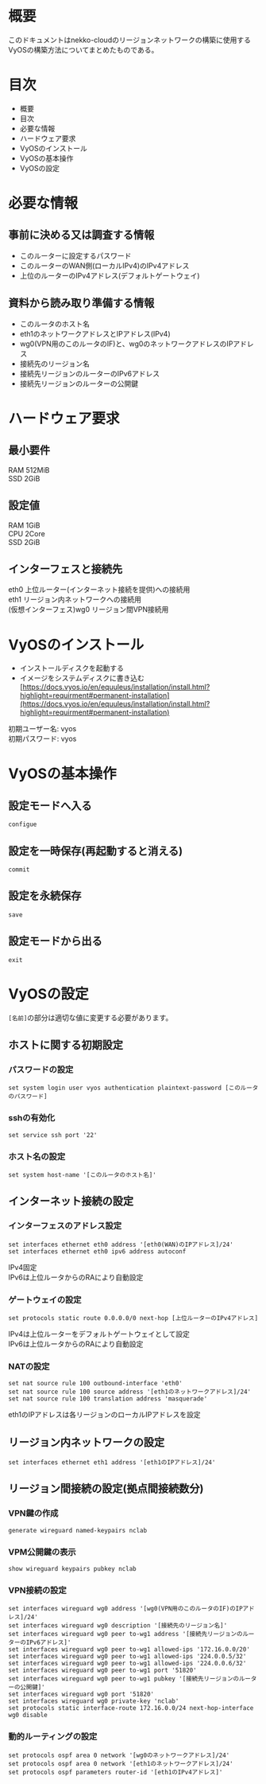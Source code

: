 # 概要
このドキュメントはnekko-cloudのリージョンネットワークの構築に使用するVyOSの構築方法についてまとめたものである。

# 目次
- 概要
- 目次
- 必要な情報
- ハードウェア要求
- VyOSのインストール
- VyOSの基本操作
- VyOSの設定

# 必要な情報
## 事前に決める又は調査する情報
- このルーターに設定するパスワード
- このルーターのWAN側(ローカルIPv4)のIPv4アドレス
- 上位のルーターのIPv4アドレス(デフォルトゲートウェイ)

## 資料から読み取り準備する情報
- このルータのホスト名
- eth1のネットワークアドレスとIPアドレス(IPv4)
- wg0(VPN用のこのルータのIF)と、wg0のネットワークアドレスのIPアドレス
- 接続先のリージョン名
- 接続先リージョンのルーターのIPv6アドレス
- 接続先リージョンのルーターの公開鍵

# ハードウェア要求
## 最小要件
RAM 512MiB  
SSD 2GiB  

## 設定値
RAM 1GiB  
CPU 2Core  
SSD 2GiB  

## インターフェスと接続先
eth0 上位ルーター(インターネット接続を提供)への接続用  
eth1 リージョン内ネットワークへの接続用  
(仮想インターフェス)wg0 リージョン間VPN接続用  

# VyOSのインストール
- インストールディスクを起動する  
- イメージをシステムディスクに書き込む  
[https://docs.vyos.io/en/equuleus/installation/install.html?highlight=requirment#permanent-installation](https://docs.vyos.io/en/equuleus/installation/install.html?highlight=requirment#permanent-installation)

初期ユーザー名: vyos  
初期パスワード: vyos  

# VyOSの基本操作
## 設定モードへ入る
```
configue
```
## 設定を一時保存(再起動すると消える)
```
commit
```
## 設定を永続保存
```
save
```
## 設定モードから出る
```
exit
```

# VyOSの設定
```[名前]```の部分は適切な値に変更する必要があります。

## ホストに関する初期設定
### パスワードの設定
```
set system login user vyos authentication plaintext-password [このルータのパスワード]
```
### sshの有効化
```
set service ssh port '22'
```
### ホスト名の設定
```
set system host-name '[このルータのホスト名]'
```

## インターネット接続の設定
### インターフェスのアドレス設定
```
set interfaces ethernet eth0 address '[eth0(WAN)のIPアドレス]/24'
set interfaces ethernet eth0 ipv6 address autoconf
```
IPv4固定  
IPv6は上位ルータからのRAにより自動設定  

### ゲートウェイの設定
```
set protocols static route 0.0.0.0/0 next-hop [上位ルーターのIPv4アドレス]
```
IPv4は上位ルーターをデフォルトゲートウェイとして設定  
IPv6は上位ルータからのRAにより自動設定  

### NATの設定
```
set nat source rule 100 outbound-interface 'eth0'
set nat source rule 100 source address '[eth1のネットワークアドレス]/24'
set nat source rule 100 translation address 'masquerade'
```
eth1のIPアドレスは各リージョンのローカルIPアドレスを設定

## リージョン内ネットワークの設定
```
set interfaces ethernet eth1 address '[eth1のIPアドレス]/24'
```

## リージョン間接続の設定(拠点間接続数分)
### VPN鍵の作成
```
generate wireguard named-keypairs nclab
```
### VPM公開鍵の表示
```
show wireguard keypairs pubkey nclab
```
### VPN接続の設定
```
set interfaces wireguard wg0 address '[wg0(VPN用のこのルータのIF)のIPアドレス]/24'
set interfaces wireguard wg0 description '[接続先のリージョン名]'
set interfaces wireguard wg0 peer to-wg1 address '[接続先リージョンのルーターのIPv6アドレス]'
set interfaces wireguard wg0 peer to-wg1 allowed-ips '172.16.0.0/20'
set interfaces wireguard wg0 peer to-wg1 allowed-ips '224.0.0.5/32'
set interfaces wireguard wg0 peer to-wg1 allowed-ips '224.0.0.6/32'
set interfaces wireguard wg0 peer to-wg1 port '51820'
set interfaces wireguard wg0 peer to-wg1 pubkey '[接続先リージョンのルーターの公開鍵]'
set interfaces wireguard wg0 port '51820'
set interfaces wireguard wg0 private-key 'nclab'
set protocols static interface-route 172.16.0.0/24 next-hop-interface wg0 disable
```
### 動的ルーティングの設定
```
set protocols ospf area 0 network '[wg0のネットワークアドレス]/24'
set protocols ospf area 0 network '[eth1のネットワークアドレス]/24'
set protocols ospf parameters router-id '[eth1のIPv4アドレス]'
```
